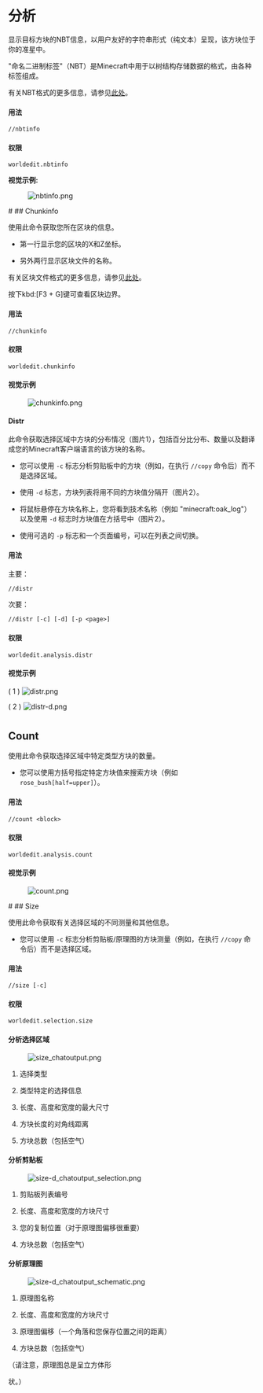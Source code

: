 # 分析


显示目标方块的NBT信息，以用户友好的字符串形式（纯文本）呈现，该方块位于你的准星中。

"命名二进制标签"（NBT）是Minecraft中用于以树结构存储数据的格式，由各种标签组成。

有关NBT格式的更多信息，请参见[此处](https://minecraft.gamepedia.com/NBT_format)。

#### 用法

`//nbtinfo`

#### 权限

`worldedit.nbtinfo`

**视觉示例:**

<figure>
<img src="https://i.imgur.com/dNAu8xR.png" alt="nbtinfo.png" />
</figure>
#
## Chunkinfo

使用此命令获取您所在区块的信息。

- 第一行显示您的区块的X和Z坐标。

- 另外两行显示区块文件的名称。

有关区块文件格式的更多信息，请参见[此处](https://minecraft.gamepedia.com/Region_file_format)。

按下kbd:\[F3 + G\]键可查看区块边界。

#### 用法

`//chunkinfo`

#### 权限

`worldedit.chunkinfo`

#### 视觉示例

<figure>
<img src="https://i.imgur.com/tzRoWmB.png" alt="chunkinfo.png" />
</figure>

#### Distr

此命令获取选择区域中方块的分布情况（图片1），包括百分比分布、数量以及翻译成您的Minecraft客户端语言的该方块的名称。

- 您可以使用 `-c` 标志分析剪贴板中的方块（例如，在执行 `//copy` 命令后）而不是选择区域。

- 使用 `-d` 标志，方块列表将用不同的方块值分隔开（图片2）。

- 将鼠标悬停在方块名称上，您将看到技术名称（例如 "minecraft:oak\_log"）以及使用 `-d` 标志时方块值在方括号中（图片2）。

- 使用可选的 `-p` 标志和一个页面编号，可以在列表之间切换。

#### 用法

主要：

`//distr`

次要：

`//distr [-c] [-d] [-p <page>]`

#### 权限

`worldedit.analysis.distr`

#### 视觉示例

( 1 ) ![distr.png](https://i.imgur.com/MA3YAnj.png)

( 2 ) ![distr-d.png](https://i.imgur.com/rd5Dkz4.png)
#
## Count

使用此命令获取选择区域中特定类型方块的数量。

- 您可以使用方括号指定特定方块值来搜索方块（例如 `rose_bush[half=upper]`）。

#### 用法

`//count <block>`

#### 权限

`worldedit.analysis.count`

#### 视觉示例

<figure>
<img src="https://i.imgur.com/v5d7qps.png" alt="count.png" />
</figure>
#
## Size

使用此命令获取有关选择区域的不同测量和其他信息。

- 您可以使用 `-c` 标志分析剪贴板/原理图的方块测量（例如，在执行 `//copy` 命令后）而不是选择区域。

#### 用法

`//size [-c]`

#### 权限

`worldedit.selection.size`

#### 分析选择区域

<figure>
<img src="https://i.imgur.com/O0HHzyW.png" alt="size_chatoutput.png" />
</figure>

1.  选择类型

2.  类型特定的选择信息

3.  长度、高度和宽度的最大尺寸

4.  方块长度的对角线距离

5.  方块总数（包括空气）

#### 分析剪贴板

<figure>
<img src="https://i.imgur.com/JffswW6.png"
alt="size-d_chatoutput_selection.png" />
</figure>

1.  剪贴板列表编号

2.  长度、高度和宽度的方块尺寸

3.  您的复制位置（对于原理图偏移很重要）

4.  方块总数（包括空气）

#### 分析原理图

<figure>
<img src="https://i.imgur.com/NqfkzeB.png"
alt="size-d_chatoutput_schematic.png" />
</figure>

1.  原理图名称

2.  长度、高度和宽度的方块尺寸

3.  原理图偏移（一个角落和您保存位置之间的距离）

4.  方块总数（包括空气）

（请注意，原理图总是呈立方体形

状。）
